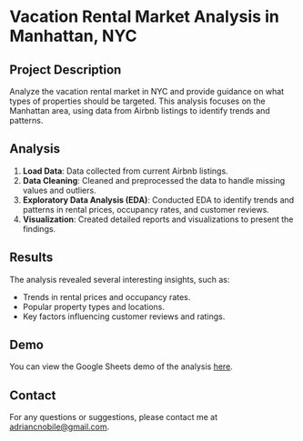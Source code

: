 # Vacation Rental Market Analysis in Manhattan, NYC

## Project Description

Analyze the vacation rental market in NYC and provide guidance on what types of properties should be targeted. This analysis focuses on the Manhattan area, using data from Airbnb listings to identify trends and patterns.

## Analysis

1. **Load Data**: Data collected from current Airbnb listings.
2. **Data Cleaning**: Cleaned and preprocessed the data to handle missing values and outliers.
3. **Exploratory Data Analysis (EDA)**: Conducted EDA to identify trends and patterns in rental prices, occupancy rates, and customer reviews.
4. **Visualization**: Created detailed reports and visualizations to present the findings.

## Results

The analysis revealed several interesting insights, such as:

- Trends in rental prices and occupancy rates.
- Popular property types and locations.
- Key factors influencing customer reviews and ratings.

## Demo

You can view the Google Sheets demo of the analysis [here](https://docs.google.com/spreadsheets/d/1Yvpam0vZwsb8O1dc4fj3e8yVfClAuKhQOMynCayw7Ao/edit?gid=1271725536#gid=1271725536).

## Contact

For any questions or suggestions, please contact me at [adriancnobile@gmail.com](mailto:adriancnobile@gmail.com).
